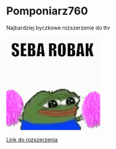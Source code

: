 # Pomponiarz760
Najbardziej byczkowe rozszerzenie do ttv

![](pepoCheerPomponiarz.gif)

[Link do rozszerzenia](https://chrome.google.com/webstore/detail/pomponiarz760/oidbohamchlkedbjlkbhhommphbdeeii)